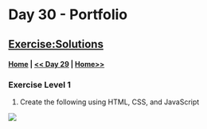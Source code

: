   # Day 30 - Portfolio
 
## [Exercise:Solutions](#exercise-solutions)

 #### [Home](../README.md) | [<< Day 29](../day_29/29_day_animatingcharecter.md) | [Home>>](../../README.md)

### Exercise Level 1

1. Create the following using HTML, CSS, and JavaScript
  

  <img src="Ekran görüntüsü_2024-06-13_19-33-46.png">
